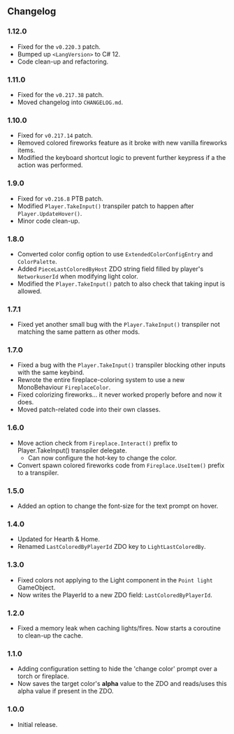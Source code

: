 ## Changelog

### 1.12.0

  * Fixed for the `v0.220.3` patch.
  * Bumped up `<LangVersion>` to C# 12.
  * Code clean-up and refactoring.

### 1.11.0

  * Fixed for the `v0.217.38` patch.
  * Moved changelog into `CHANGELOG.md`.

### 1.10.0

  * Fixed for `v0.217.14` patch.
  * Removed colored fireworks feature as it broke with new vanilla fireworks items.
  * Modified the keyboard shortcut logic to prevent further keypress if a the action was performed.

### 1.9.0

  * Fixed for `v0.216.8` PTB patch.
  * Modified `Player.TakeInput()` transpiler patch to happen after `Player.UpdateHover()`.
  * Minor code clean-up.

### 1.8.0

  * Converted color config option to use `ExtendedColorConfigEntry` and `ColorPalette`.
  * Added `PieceLastColoredByHost` ZDO string field filled by player's `NetworkuserId` when modifying light color.
  * Modified the `Player.TakeInput()` patch to also check that taking input is allowed.

### 1.7.1

  * Fixed yet another small bug with the `Player.TakeInput()` transpiler not matching the same pattern as other mods.

### 1.7.0

  * Fixed a bug with the `Player.TakeInput()` transpiler blocking other inputs with the same keybind.
  * Rewrote the entire fireplace-coloring system to use a new MonoBehaviour `FireplaceColor`.
  * Fixed colorizing fireworks... it never worked properly before and now it does.
  * Moved patch-related code into their own classes.

### 1.6.0

  * Move action check from `Fireplace.Interact()` prefix to Player.TakeInput() transpiler delegate.
    * Can now configure the hot-key to change the color.
  * Convert spawn colored fireworks code from `Fireplace.UseItem()` prefix to a transpiler.

### 1.5.0

  * Added an option to change the font-size for the text prompt on hover.

### 1.4.0

  * Updated for Hearth & Home.
  * Renamed `LastColoredByPlayerId` ZDO key to `LightLastColoredBy`.

### 1.3.0

  * Fixed colors not applying to the Light component in the `Point light` GameObject.
  * Now writes the PlayerId to a new ZDO field: `LastColoredByPlayerId`.

### 1.2.0

  * Fixed a memory leak when caching lights/fires. Now starts a coroutine to clean-up the cache.

### 1.1.0

  * Adding configuration setting to hide the 'change color' prompt over a torch or fireplace.
  * Now saves the target color's **alpha** value to the ZDO and reads/uses this alpha value if present in the ZDO.

### 1.0.0

  * Initial release.
